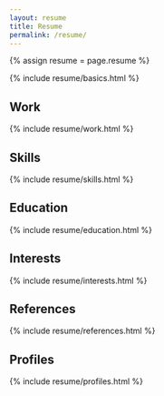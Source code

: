```yaml
---
layout: resume
title: Resume
permalink: /resume/
---
```


{% assign resume = page.resume %}

{% include resume/basics.html %}

## Work
{% include resume/work.html %}

## Skills
{% include resume/skills.html %}

## Education
{% include resume/education.html %}

## Interests
{% include resume/interests.html %}

## References
{% include resume/references.html %}

## Profiles
{% include resume/profiles.html %}
